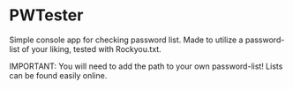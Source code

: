 # PWTester
Simple console app for checking password list. Made to utilize a password-list of your liking, tested with Rockyou.txt. 

IMPORTANT: You will need to add the path to your own password-list! Lists can be found easily online. 
